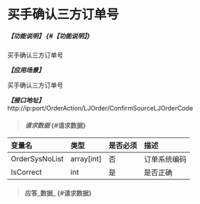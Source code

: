 # 买手确认三方订单号

##### _【功能说明】_ {#【功能说明】}

买手确认三方订单号

_**【应用场景】**_

买手确认三方订单号


_**【接口地址】**_
http://ip:port/OrderAction/LJOrder/ConfirmSourceLJOrderCode
> #### _请求数据_ {#请求数据}

| 变量名 | 类型 | 是否必须 | 描述 |
| :--- | :--- | :--- | :--- |
| OrderSysNoList |array[int] | 否 | 订单系统编码 |
| IsCorrect| int| 是 | 是否正确|


> #### 应答_数据_ {#请求数据}



